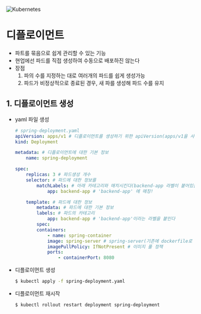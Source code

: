 ![Kubernetes](https://github.com/user-attachments/assets/3ec2d35d-184a-480a-878f-1f89f9547880)

# 디플로이먼트
- 파트를 묶음으로 쉽게 관리할 수 있는 기능
- 현업에선 파드를 직접 생성하여 수동으로 배포하진 않는다
- 장점
    1. 파의 수를 지정하는 대로 여러개의 파드를 쉽게 생성가능
    2. 파드가 비정상적으로 종료된 경우, 새 파를 생성해 파드 수를 유지

## 1. 디플로이먼트 생성
- yaml 파일 생성
    ```yaml
    # spring-deployment.yaml
    apiVersion: apps/v1 # 디플로이먼트를 생성하기 위한 apiVersion(apps/v1을 사용해야함)
    kind: Deployment

    metadata: # 디플로이먼트에 대한 기본 정보
        name: spring-deployment

    spec: 
        replicas: 3 # 파드생성 개수
        selector: # 파드에 대한 정보를 
            matchLabels: # 아래 카테고리와 매치시킨다(backend-app 라벨이 붙어있는 파드를 바라보겠다는 의미)
                app: backend-app # 'backend-app' 에 매칭!

        template: # 파드에 대한 정보
            metadata: # 파드에 대한 기본 정보
            labels: # 파드의 카테고리
                app: backend-app # 'backend-app'이라는 라벨을 붙인다
            spec:
            containers: 
                - name: spring-container
                image: spring-server # spring-server(기존에 dockerfile로 만든 이미지) 이미지를 풀 받음
                imagePullPolicy: IfNotPresent # 이미지 풀 정책
                ports:
                    - containerPort: 8080
    ```

- 디플로이먼트 생성
    ```bash
    $ kubectl apply -f spring-deployment.yaml
    ```

- 디플로이먼트 재시작
    ```bash
    $ kubectl rollout restart deployment spring-deployment 
    ```